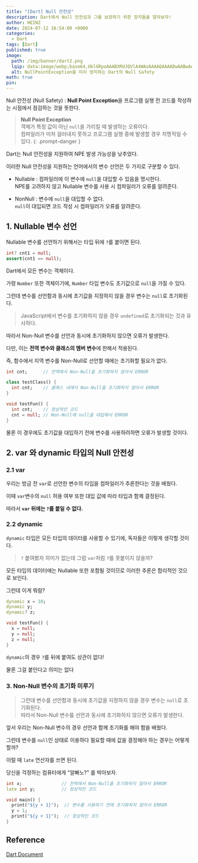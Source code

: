 ```yaml
---
title: "[Dart] Null 안전성"
description: Dart에서 Null 안전성과 그를 보장하기 위한 장치들을 알아보자!
author: HEINZ
date: 2024-07-12 16:54:00 +0900
categories:
  - Dart
tags: [Dart]
published: true
image:
  path: /img/banner/dart2.png
  lqip: data:image/webp;base64,UklGRpoAAABXRUJQVlA4WAoAAAAQAAAADwAABwAAQUxQSDIAAAARL0AmbZurmr57yyIiqE8oiG0bejIYEQTgqiDA9vqnsUSI6H+oAERp2HZ65qP/VIAWAFZQOCBCAAAA8AEAnQEqEAAIAAVAfCWkAALp8sF8rgRgAP7o9FDvMCkMde9PK7euH5M1m6VWoDXf2FkP3BqV0ZYbO6NA/VFIAAAA
  alt: NullPointException을 미리 방지하는 Dart의 Null Safety
math: true
pin:
---
```


[Dart Document]: https://dart.dev/language/variables

Null 안전성 (Null Safety)
: **Null Point Exception**을 프로그램 실행 전 코드를 작성하는 시점에서 점검하는 것을 뜻한다.

<!-- markdownlint-capture -->
<!-- markdownlint-disable -->
> **Null Point Exception**
> <br/>객체가 특정 값이 아닌 `null`을 가리킬 때 발생하는 오류이다.
> <br/>컴파일러가 미처 걸러내지 못하고 프로그램 실행 중에 발생할 경우 치명적일 수 있다.
{: .prompt-danger }
<!-- markdownlint-restore -->

Dart는 Null 안전성을 지원하여 NPE 발생 가능성을 낮추었다.

이러한 Null 안전성을 지원하는 언어에서의 변수 선언은 두 가지로 구분할 수 있다.

- Nullable
: 컴파일러에 이 변수에 `null`을 대입할 수 있음을 명시한다.
<br/>NPE를 고려하지 않고 Nullable 변수를 사용 시 컴파일러가 오류를 알려준다.

- NonNull
: 변수에 `null`을 대입할 수 없다.
<br/>`null`이 대입되면 코드 작성 시 컴파일러가 오류를 알려준다.

## 1. Nullable 변수 선언

Nullable 변수를 선언하기 위해서는 타입 뒤에 `?`를 붙이면 된다.

```dart
int? cnt1 = null;
assert(cnt1 == null);
```

Dart에서 모든 변수는 객체이다.

가령 `Number` 또한 객체이기에, `Number` 타입 변수도 초기값으로 `null`을 가질 수 있다.

그런데 변수를 선언함과 동시에 초기값을 지정하지 않을 경우 변수는 `null`로 초기화된다.

> JavaScript에서 변수를 초기화하지 않을 경우 `undefined`로 초기화되는 것과 유사하다.

따라서 Non-Null 변수를 선언과 동시에 초기화하지 않으면 오류가 발생한다.

다만, 이는 **전역 변수와 클래스의 멤버 변수**에 한해서 적용된다.

즉, 함수에서 지역 변수를 Non-Null로 선언할 때에는 초기화할 필요가 없다.


```dart
int cnt;      // 전역에서 Non-Null을 초기화하지 않아서 ERROR

class testClass() {
  int cnt;    // 클래스 내에서 Non-Null을 초기화하지 않아서 ERROR
}

void testFun() {
  int cnt;    // 정상적인 코드
  cnt = null; // Non-Null에 null을 대입해서 ERROR
}
```

물론 이 경우에도 초기값을 대입하기 전에 변수를 사용하려하면 오류가 발생할 것이다.

## 2. var 와 dynamic 타입의 Null 안전성

### 2.1 var

우리는 방금 전 `var`로 선언한 변수의 타입을 컴파일러가 추론한다는 것을 배웠다.

이때 `var`변수의 `null` 허용 여부 또한 대입 값에 따라 타입과 함께 결정된다.

따라서 **`var` 뒤에는 `?`를 붙일 수 없다.**

### 2.2 dynamic

`dynamic` 타입은 모든 타입의 데이터를 사용할 수 있기에, 독자들은 이렇게 생각할 것이다.

> `?` 붙여봤자 의미가 없는데 그럼 `var`처럼 `?`를 못붙이지 않을까?

모든 타입의 데이터에는 Nullable 또한 포함될 것이므로 이러한 추론은 합리적인 것으로 보인다.

그런데 이게 뭐람?

```dart
dynamic x = 10;
dynamic y;
dynamic? z;

void testFun() {
  x = null;
  y = null;
  z = null;
}
```

`dynamic`의 경우 `?`를 뒤에 붙여도 상관이 없다!

물론 그걸 붙인다고 의미는 없다

### 3. Non-Null 변수의 초기화 미루기

> 그런데 변수를 선언함과 동시에 초기값을 지정하지 않을 경우 변수는 `null`로 초기화된다.
> <br/>따라서 Non-Null 변수를 선언과 동시에 초기화하지 않으면 오류가 발생한다.

앞서 우리는 Non-Null 변수의 경우 선언과 함께 초기화를 해야 함을 배웠다.

그런데 변수를 `null`인 상태로 이용하다 필요할 때에 값을 결정해야 하는 경우는 어떻게 할까?

이럴 때 `late` 연산자를 쓰면 된다.

당신을 걱정하는 컴퓨터에게 "알빠노?" 를 박아보자.

```dart
int x;               // 전역에서 Non-Null을 초기화하지 않아서 ERROR
late int y;          // 정상적인 코드

void main() {
  print("${y + 1}");  // 변수를 사용하기 전에 초기화하지 않아서 ERROR
  y = 1;
  print("${y + 1}");  // 정상적인 코드
}
```

## Reference

[Dart Document]

[^multiln]: Multi-line 문자열에는 개행문자 ( `\r` `\n` `\r\n`) 이 포함된다.
